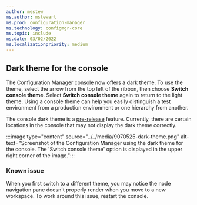 ```yaml
---
author: mestew
ms.author: mstewart
ms.prod: configuration-manager
ms.technology: configmgr-core
ms.topic: include
ms.date: 03/02/2022
ms.localizationpriority: medium
---
```


## <a name="bkmk_dark"></a> Dark theme for the console
<!--9070525-->
The Configuration Manager console now offers a dark theme. To use the theme, select the arrow from the top left of the ribbon, then choose **Switch console theme**. Select **Switch console theme** again to return to the light theme. Using a console theme can help you easily distinguish a test environment from a production environment or one hierarchy from another.

The console dark theme is a [pre-release](../../../../servers/manage/pre-release-features.md) feature. Currently, there are certain locations in the console that may not display the dark theme correctly.  

:::image type="content" source="../../media/9070525-dark-theme.png" alt-text="Screenshot of the Configuration Manager using the dark theme for the console. The 'Switch console theme' option is displayed in the upper right corner of the image.":::

### Known issue

When you first switch to a different theme, you may notice the node navigation pane doesn't properly render when you move to a new workspace. To work around this issue, restart the console.
